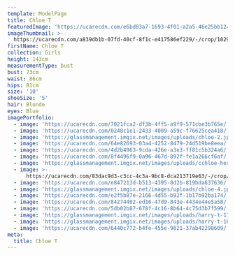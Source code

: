 ```yaml
---
template: ModelPage
title: Chloe T
featuredImage: 'https://ucarecdn.com/e6bd83a7-1693-4f01-a2a5-46e25bb124b1/'
imageThumbnail: >-
  https://ucarecdn.com/a839db1b-07fd-40cf-8f1c-e417586ef229/-/crop/1029x1162/185,0/-/preview/
firstName: Chloe T
collection: Girls
height: 143cm
measurementType: bust
bust: 73cm
waist: 86cm
hips: 81cm
size: '10'
shoeSize: '5'
hair: Blonde
eyes: Blue
imagePortfolio:
  - image: 'https://ucarecdn.com/7021fca2-df3b-4ff5-a9f9-571cbe3b765e/'
  - image: 'https://ucarecdn.com/0248c1e1-2433-4009-a59c-f76625cea418/'
  - image: 'https://glassmanagement.imgix.net/images/uploads/chloe-2.jpg'
  - image: 'https://ucarecdn.com/64e82693-03a4-4252-8479-24d519be8eea/'
  - image: 'https://ucarecdn.com/4d2b4963-9cda-426e-a3e3-ff81c5b324a6/'
  - image: 'https://ucarecdn.com/8f4496f9-0a96-467d-892f-fe1a266cf6af/'
  - image: 'https://glassmanagement.imgix.net/images/uploads/cchloe-her-shadow.jpg'
  - image: >-
      https://ucarecdn.com/83dac9d3-c3cc-4c3a-9bc8-dca213719e63/-/crop/1373x1412/0,46/-/preview/
  - image: 'https://ucarecdn.com/e847213d-b513-4395-8d2b-819bda637636/'
  - image: 'https://glassmanagement.imgix.net/images/uploads/chloe-4.jpg'
  - image: 'https://ucarecdn.com/e2f5b87e-2166-4d55-b92f-1b17b92ba174/'
  - image: 'https://ucarecdn.com/84274402-ed16-47d9-843e-4434e44e5a58/'
  - image: 'https://ucarecdn.com/5db02b87-678f-4c16-8b64-4c75d3b7f599/'
  - image: 'https://glassmanagement.imgix.net/images/uploads/harry-t-11.jpg'
  - image: 'https://glassmanagement.imgix.net/images/uploads/harry-t-10.jpg'
  - image: 'https://ucarecdn.com/6440c772-b4fe-455e-9821-37ab42298609/'
meta:
  title: Chloe T
---
```


